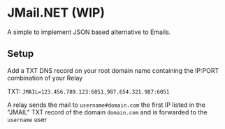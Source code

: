 # JMail.NET (WIP)
A simple to implement JSON based alternative to Emails.

## Setup
Add a TXT DNS record on your root domain name containing the IP:PORT combination of your Relay

TXT: `JMAIL=123.456.789.123:6051,987.654.321.987:6051`

A relay sends the mail to `username#domain.com` the first IP listed in the "JMAIL" TXT record of the domain `domain.com` and is forwarded to the `username` user
